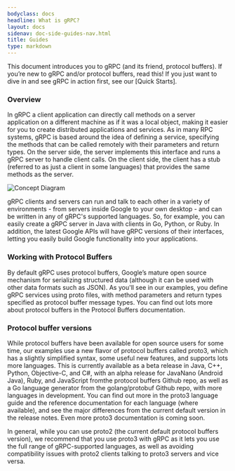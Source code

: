 ```yaml
---
bodyclass: docs
headline: What is gRPC?
layout: docs
sidenav: doc-side-guides-nav.html
title: Guides
type: markdown
---
```

<p class="lead">
This document introduces you to gRPC (and its friend, protocol buffers).  If you’re new to gRPC and/or protocol buffers, read this! If you just want to dive in and see gRPC in action first, see our [Quick Starts].
</p>

<div id="toc" class="toc mobile-toc"></div>

### Overview
In gRPC a client application can directly call methods on a server application on a different machine as if it was a local object, making it easier for you to create distributed applications and services. As in many RPC systems, gRPC is based around the idea of defining a service, specifying the methods that can be called remotely with their parameters and return types. On the server side, the server implements this interface and runs a gRPC server to handle client calls. On the client side, the client has a stub (referred to as just a client in some languages) that provides the same methods as the server.

![Concept Diagram]({{site.baseurl}}/img/grpc_concept_diagram_00.png)

gRPC clients and servers can run and talk to each other in a variety of environments - from servers inside Google to your own desktop - and can be written in any of gRPC's supported languages. So, for example, you can easily create a gRPC server in Java with clients in Go, Python, or Ruby. In addition, the latest Google APIs will have gRPC versions of their interfaces, letting you easily build Google functionality into your applications.

### Working with Protocol Buffers
By default gRPC uses protocol buffers, Google’s mature open source mechanism for serializing structured data (although it can be used with other data formats such as JSON). As you'll see in our examples, you define gRPC services using proto files, with method parameters and return types specified as protocol buffer message types. You can find out lots more about protocol buffers in the Protocol Buffers documentation.


### Protocol buffer versions
While protocol buffers have been available for open source users for some time, our examples use a new flavor of protocol buffers called proto3, which has a slightly simplified syntax, some useful new features, and supports lots more languages. This is currently available as a beta release in Java, C++, Python, Objective-C, and C#, with an alpha release for JavaNano (Android Java), Ruby, and JavaScript fromthe protocol buffers Github repo, as well as a Go language generator from the golang/protobuf Github repo, with more languages in development. You can find out more in the proto3 language guide and the reference documentation for each language (where available), and see the major differences from the current default version in the release notes. Even more proto3 documentation is coming soon.

In general, while you can use proto2 (the current default protocol buffers version), we recommend that you use proto3 with gRPC as it lets you use the full range of gRPC-supported languages, as well as avoiding compatibility issues with proto2 clients talking to proto3 servers and vice versa.
